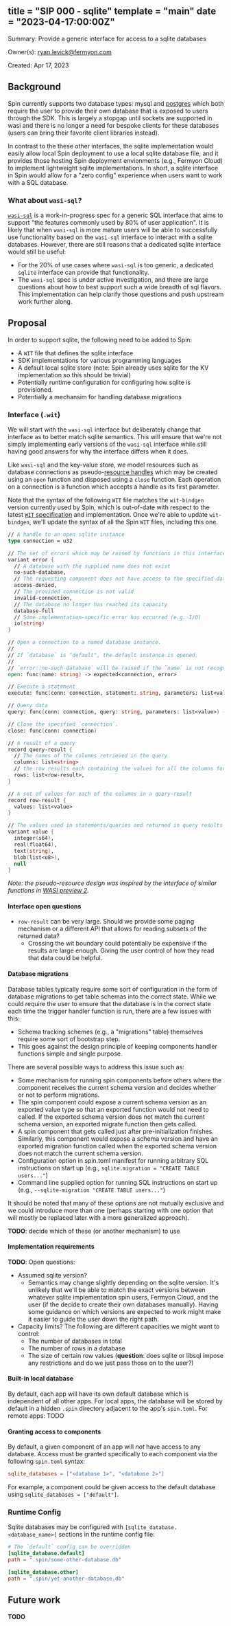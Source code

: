 title = "SIP 000 - sqlite"
template = "main"
date = "2023-04-17:00:00Z"
---

Summary: Provide a generic interface for access to a sqlite databases

Owner(s): ryan.levick@fermyon.com

Created: Apr 17, 2023

## Background

Spin currently supports two database types: mysql and [postgres](https://developer.fermyon.com/cloud/data-postgres) which both require the user to provide their own database that is exposed to users through the SDK. This is largely a stopgap until sockets are supported in wasi and there is no longer a need for bespoke clients for these databases (users can bring their favorite client libraries instead).

In contrast to the these other interfaces, the sqlite implementation would easily allow local Spin deployment to use a local sqlite database file, and it provides those hosting Spin deployment envionments (e.g., Fermyon Cloud) to implement lightweight sqlite implementations. In short, a sqlite interface in Spin would allow for a "zero config" experience when users want to work with a SQL database.

### What about `wasi-sql`?

[`wasi-sql`](https://github.com/WebAssembly/wasi-sql) is a work-in-progress spec for a generic SQL interface that aims to support "the features commonly used by 80% of user application". It is likely that when `wasi-sql` is more mature users will be able to successfully use functionality based on the `wasi-sql` interface to interact with a sqlite databases. However, there are still reasons that a dedicated sqlite interface would still be useful:

* For the 20% of use cases where `wasi-sql` is too generic, a dedicated `sqlite` interface can provide that functionality. 
* The `wasi-sql` spec is under active investigation, and there are large questions about how to best support such a wide breadth of sql flavors. This implementation can help clarify those questions and push upstream work further along.

## Proposal

In order to support sqlite, the following need to be added to Spin:

- A `WIT` file that defines the sqlite interface
- SDK implementations for various programming languages
- A default local sqlite store (note: Spin already uses sqlite for the KV implementation so this should be trivial)
- Potentially runtime configuration for configuring how sqlite is provisioned.
- Potentially a mechansim for handling database migrations

### Interface (`.wit`)

We will start with the `wasi-sql` interface but deliberately change that interface as to better match sqlite semantics. This will ensure that we're not simply implementing early versions of the `wasi-sql` interface while still having good answers for why the interface differs when it does.

Like `wasi-sql` and the key-value store, we model resources such as database connections as pseudo-[resource handles](https://github.com/WebAssembly/component-model/blob/main/design/mvp/WIT.md#item-resource) which may be created using an `open` function and disposed using a `close` function. Each operation on a connection is a function which accepts a handle as its first parameter.

Note that the syntax of the following `WIT` file matches the `wit-bindgen` version currently used by Spin, which is out-of-date with respect to the latest [`WIT` specification](https://github.com/WebAssembly/component-model/blob/main/design/mvp/WIT.md) and implementation. Once we're able to update `wit-bindgen`, we'll update the syntax of all the Spin `WIT` files, including this one.

```fsharp
// A handle to an open sqlite instance
type connection = u32

// The set of errors which may be raised by functions in this interface
variant error {
  // A database with the supplied name does not exist
  no-such-database,
  // The requesting component does not have access to the specified database (which may or may not exist).
  access-denied,
  // The provided connection is not valid
  invalid-connection,
  // The database no longer has reached its capacity
  database-full
  // Some implementation-specific error has occurred (e.g. I/O)
  io(string)
}

// Open a connection to a named database instance.
//
// If `database` is "default", the default instance is opened.
//
// `error::no-such-database` will be raised if the `name` is not recognized.
open: func(name: string) -> expected<connection, error>

// Execute a statement
execute: func(conn: connection, statement: string, parameters: list<value>) -> expected<unit, error>

// Query data
query: func(conn: connection, query: string, parameters: list<value>) -> expected<query-result, error>

// Close the specified `connection`.
close: func(conn: connection)

// A result of a query
record query-result {
  // The names of the columns retrieved in the query
  columns: list<string>
  // the row results each containing the values for all the columns for a given row
  rows: list<row-result>,
}

// A set of values for each of the columns in a query-result
record row-result {
  values: list<value>
}

// The values used in statements/queries and returned in query results
variant value {
  integer(s64),
  real(float64),
  text(string),
  blob(list<u8>),
  null
}
```

*Note: the pseudo-resource design was inspired by the interface of similar functions in [WASI preview 2](https://github.com/bytecodealliance/preview2-prototyping/blob/d56b8977a2b700432d1f7f84656d542f1d8854b0/wit/wasi.wit#L772-L794).*

#### Interface open questions

* `row-result` can be very large. Should we provide some paging mechanism or a different API that allows for reading subsets of the returned data?
  * Crossing the wit boundary could potentially be expensive if the results are large enough. Giving the user control of how they read that data could be helpful.

#### Database migrations

Database tables typically require some sort of configuration in the form of database migrations to get table schemas into the correct state. While we could require the user to ensure that the database is in the correct state each time the trigger handler function is run, there are a few issues with this:
* Schema tracking schemes (e.g., a "migrations" table) themselves require some sort of bootstrap step.
* This goes against the design principle of keeping components handler functions simple and single purpose.

There are several possible ways to address this issue such as:
* Some mechanism for running spin components before others where the component receives the current schema version and decides whether or not to perform migrations. 
* The spin component could expose a current schema version as an exported value type so that an exported function would not need to called. If the exported schema version does not match the current schema version, an exported migrate function then gets called.
* A spin component that gets called just after pre-initialization finishes. Similarly, this component would expose a schema version and have an exported migration function called when the exported schema version does not match the current schema version.
* Configuration option in spin.toml manifest for running arbitrary SQL instructions on start up (e.g., `sqlite.migration = "CREATE TABLE users..."`)
* Command line supplied option for running SQL instructions on start up (e.g., `--sqlite-migration "CREATE TABLE users..."`)

It should be noted that many of these options are not mutually exclusive and we could introduce more than one (perhaps starting with one option that will mostly be replaced later with a more generalized approach).

**TODO**: decide which of these (or another mechanism) to use

#### Implementation requirements

**TODO**: Open questions:
* Assumed sqlite version?
  * Semantics may change slightly depending on the sqlite version. It's unlikely that we'll be able to match the exact versions between whatever sqlite implementation spin users, Fermyon Cloud, and the user (if the decide to create their own databases manually). Having some guidance on which versions are expected to work might make it easier to guide the user down the right path.
* Capacity limits? The following are different capacities we might want to control:
  * The number of databases in total
  * The number of rows in a database
  * The size of certain row values (**question**: does sqlite or libsql impose any restrictions and do we just pass those on to the user?)

#### Built-in local database

By default, each app will have its own default database which is independent of all other apps. For local apps, the database will be stored by default in a hidden `.spin` directory adjacent to the app's `spin.toml`. For remote apps: TODO

#### Granting access to components

By default, a given component of an app will _not_ have access to any database. Access must be granted specifically to each component via the following `spin.toml` syntax:

```toml
sqlite_databases = ["<database 1>", "<database 2>"]
```

For example, a component could be given access to the default database using `sqlite_databases = ["default"]`.

### Runtime Config

Sqlite databases may be configured with `[sqlite_database.<database_name>]` sections in the runtime config file:

```toml
# The `default` config can be overridden
[sqlite_database.default]
path = ".spin/some-other-database.db"

[sqlite_database.other]
path = ".spin/yet-another-database.db"
```

## Future work

**TODO**
